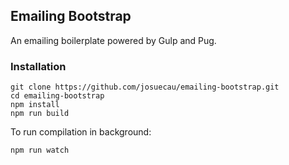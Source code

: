 ## Emailing Bootstrap

An emailing boilerplate powered by Gulp and Pug.

### Installation

    git clone https://github.com/josuecau/emailing-bootstrap.git
    cd emailing-bootstrap
    npm install
    npm run build

To run compilation in background:

    npm run watch
